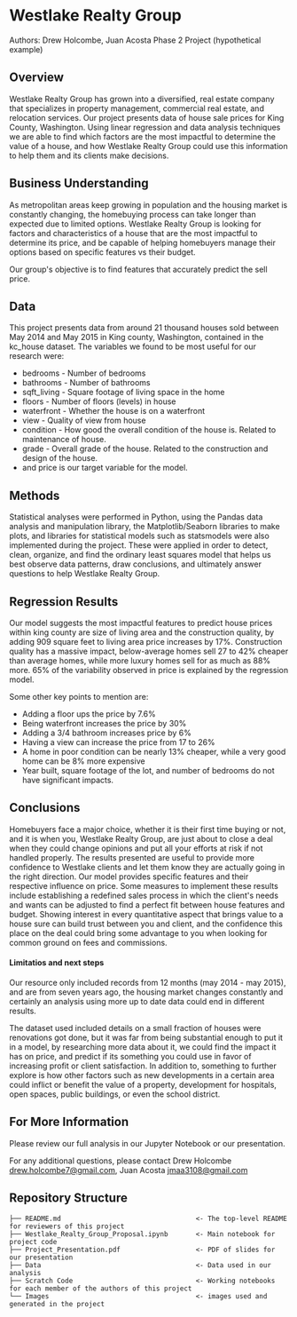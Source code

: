 
# Westlake Realty Group

Authors: Drew Holcombe, Juan Acosta
Phase 2 Project
(hypothetical example)

## Overview

Westlake Realty Group has grown into a diversified, real estate company that specializes in property management, commercial real estate, and relocation services. Our project presents data of house sale prices for King County, Washington. Using linear regression and data analysis techniques we are able to find which factors are the most impactful to determine the value of a house, and how Westlake Realty Group could use this information to help them and its clients make decisions.


## Business Understanding

As metropolitan areas keep growing in population and the housing market is constantly changing, the homebuying process can take longer than expected due to limited options. Westlake Realty Group is looking for factors and characteristics of a house that are the most impactful to determine its price, and be capable of helping homebuyers manage their options based on specific features vs their budget.

Our group's objective is to find features that accurately predict the sell price.



## Data

This project presents data from around 21 thousand houses sold between May 2014 and May 2015 in King county, Washington, contained in the kc_house dataset. The variables we found to be most useful for our research were:
- bedrooms - Number of bedrooms
- bathrooms - Number of bathrooms
- sqft_living - Square footage of living space in the home
- floors - Number of floors (levels) in house
- waterfront - Whether the house is on a waterfront
- view - Quality of view from house
- condition - How good the overall condition of the house is. Related to maintenance of house.
- grade - Overall grade of the house. Related to the construction and design of the house.
- and price is our target variable for the model.


## Methods

Statistical analyses were performed in Python, using the Pandas data analysis and manipulation library, the Matplotlib/Seaborn libraries to make plots, and libraries for statistical models such as statsmodels were also implemented during the project. These were applied in order to detect, clean, organize, and find the ordinary least squares model that helps us best observe data patterns, draw conclusions, and ultimately answer questions to help Westlake Realty Group.



## Regression Results

Our model suggests the most impactful features to predict house prices within king county are size of living area and the construction quality, by adding 909 square feet to living area price increases by 17%. Construction quality has a massive impact, below-average homes sell 27 to 42% cheaper than average homes, while more luxury homes sell for as much as 88% more. 65% of the variability observed in price is explained by the regression model.


Some other key points to mention are:

- Adding a floor ups the price by 7.6%
- Being waterfront increases the price by 30%
- Adding a 3/4 bathroom increases price by 6%
- Having a view can increase the price from 17 to 26%
- A home in poor condition can be nearly 13% cheaper, while a very good home can be 8% more expensive
- Year built, square footage of the lot, and number of bedrooms do not have significant impacts.


## Conclusions


Homebuyers face a major choice, whether it is their first time buying or not, and it is when you, Westlake Realty Group, are just about to close a deal when they could change opinions and put all your efforts at risk if not handled properly. The results presented are useful to provide more confidence to Westlake clients and let them know they are actually going in the right direction. Our model provides specific features and their respective influence on price. Some measures to implement these results include establishing a redefined sales process in which the client's needs and wants can be adjusted to find a perfect fit between house features and budget. Showing interest in every quantitative aspect that brings value to a house sure can build trust between you and client, and the confidence this place on the deal could bring some advantage to you when looking for common ground on fees and commissions.



#### Limitatios and next steps

Our resource only included records from 12 months (may 2014 - may 2015), and are from seven years ago, the housing market changes constantly and certainly an analysis using more up to date data could end in different results.

The dataset used included details on a small fraction of houses were renovations got done, but it was far from being substantial enough to put it in a model, by researching more data about it, we could find the impact it has on price, and predict if its something you could use in favor of increasing profit or client satisfaction. In addition to, something to further explore is how other factors such as new developments in a certain area could inflict or benefit the value of a property, development for hospitals, open spaces, public buildings, or even the school district.



## For More Information
Please review our full analysis in our Jupyter Notebook or our presentation.

For any additional questions, please contact Drew Holcombe drew.holcombe7@gmail.com, Juan Acosta jmaa3108@gmail.com



## Repository Structure


```
├── README.md                                  <- The top-level README for reviewers of this project
├── Westlake_Realty_Group_Proposal.ipynb       <- Main notebook for project code
├── Project_Presentation.pdf                   <- PDF of slides for our presentation
├── Data                                       <- Data used in our analysis
├── Scratch Code                               <- Working notebooks for each member of the authors of this project
└── Images                                     <- images used and generated in the project
```

